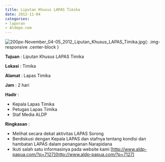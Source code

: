 ```yaml
---
title: Liputan Khusus LAPAS Timika
date: 2012-11-04
categories:
- laporan
- Aldepe.com
---
```

![200px-November_04-05_2012_Liputan_Khusus_LAPAS_Timika.jpg](/uploads/200px-November_04-05_2012_Liputan_Khusus_LAPAS_Timika.jpg){: .img-responsive .center-block }

**Tujuan** : Liputan Khusus LAPAS Timika

**Lokasi** : Timika

**Alamat** : Lapas Timika

**Jam** : 2 hari

**Hadir** : 
* Kepala Lapas Timika
* Petugas Lapas Timika
* Staf Media ALDP

**Ringkasan** : 
* Melihat secara dekat aktivitas LAPAS Sorong
* Berdiskusi dengan Kepala LAPAS dan stafnya tentang kondisi dan hambatan LAPAS dalam penanganan Narapidana
* Ikuti salah satu informasinya pada website kami [http://www.aldp-papua.com/?p=7127](http://www.aldp-papua.com/?p=7127)
